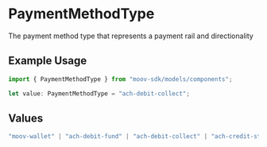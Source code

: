 # PaymentMethodType

The payment method type that represents a payment rail and directionality

## Example Usage

```typescript
import { PaymentMethodType } from "moov-sdk/models/components";

let value: PaymentMethodType = "ach-debit-collect";
```

## Values

```typescript
"moov-wallet" | "ach-debit-fund" | "ach-debit-collect" | "ach-credit-standard" | "ach-credit-same-day" | "rtp-credit" | "card-payment" | "push-to-card" | "pull-from-card" | "apple-pay"
```